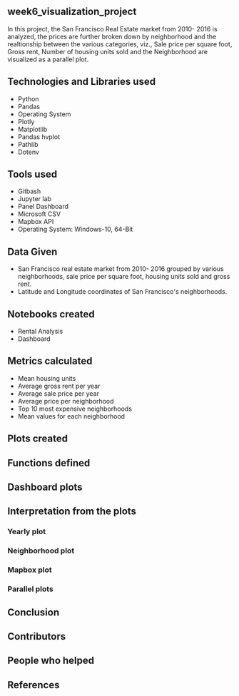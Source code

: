 ## week6_visualization_project
In this project, the San Francisco Real Estate market from 2010- 2016 is analyzed, the prices are further broken down by neighborhood and the realtionship between the various categories, viz., Sale price per square foot, Gross rent, Number of housing units sold and the Neighborhood are visualized as a parallel plot.

## Technologies and Libraries used
- Python
- Pandas
- Operating System
- Plotly
- Matplotlib
- Pandas hvplot
- Pathlib
- Dotenv

## Tools used
- Gitbash
- Jupyter lab
- Panel Dashboard
- Microsoft CSV
- Mapbox API
- Operating System: Windows-10, 64-Bit

## Data Given
- San Francisco real estate market from 2010- 2016 grouped by various neighborhoods, sale price per square foot, housing units sold and gross rent.
- Latitude and Longitude coordinates of San Francisco's neighborhoods.

## Notebooks created
- Rental Analysis
- Dashboard

## Metrics calculated
- Mean housing units
- Average gross rent per year
- Average sale price per year
- Average price per neighborhood
- Top 10 most expensive neighborhoods
- Mean values for each neighborhood

## Plots created

## Functions defined

## Dashboard plots

## Interpretation from the plots
### Yearly plot

### Neighborhood plot

### Mapbox plot

### Parallel plots

## Conclusion

## Contributors

## People who helped

## References
